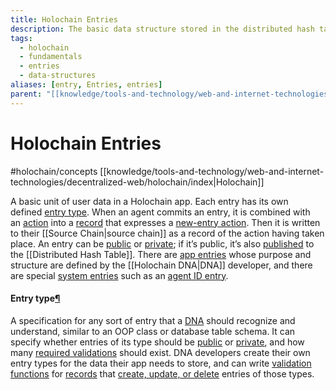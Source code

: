 ```yaml
---
title: Holochain Entries
description: The basic data structure stored in the distributed hash table and source chain
tags:
  - holochain
  - fundamentals
  - entries
  - data-structures
aliases: [entry, Entries, entries]
parent: "[[knowledge/tools-and-technology/web-and-internet-technologies/decentralized-web/holochain/fundamentals/index|Holochain Fundamentals]]"
---
```


# Holochain Entries

#holochain/concepts
[[knowledge/tools-and-technology/web-and-internet-technologies/decentralized-web/holochain/index|Holochain]]

A basic unit of user data in a Holochain app. Each entry has its own defined [entry type](https://developer.holochain.org/glossary/#entry-type). When an agent commits an entry, it is combined with an [action](https://developer.holochain.org/glossary/#action) into a [record](https://developer.holochain.org/glossary/#record) that expresses a [new-entry action](https://developer.holochain.org/glossary/#new-entry-action). Then it is written to their [[Source Chain|source chain]] as a record of the action having taken place. An entry can be [public](https://developer.holochain.org/glossary/#public-entry) or [private](https://developer.holochain.org/glossary/#private-entry); if it’s public, it’s also [published](https://developer.holochain.org/glossary/#publish) to the [[Distributed Hash Table]]. There are [app entries](https://developer.holochain.org/glossary/#app-entry) whose purpose and structure are defined by the [[Holochain DNA|DNA]] developer, and there are special [system entries](https://developer.holochain.org/glossary/#system-entry) such as an [agent ID entry](https://developer.holochain.org/glossary/#agent-id-entry).

#### Entry type[¶](https://developer.holochain.org/glossary/#entry-type "Permanent link")

A specification for any sort of entry that a [DNA](https://developer.holochain.org/glossary/#dna) should recognize and understand, similar to an OOP class or database table schema. It can specify whether entries of its type should be [public](https://developer.holochain.org/glossary/#public-entry) or [private](https://developer.holochain.org/glossary/#private-entry), and how many [required validations](https://developer.holochain.org/glossary/#required-validation) should exist. DNA developers create their own entry types for the data their app needs to store, and can write [validation functions](https://developer.holochain.org/glossary/#validation-function) for [records](https://developer.holochain.org/glossary/#record) that [create, update, or delete](https://developer.holochain.org/glossary/#create-read-update-delete-crud) entries of those types.

